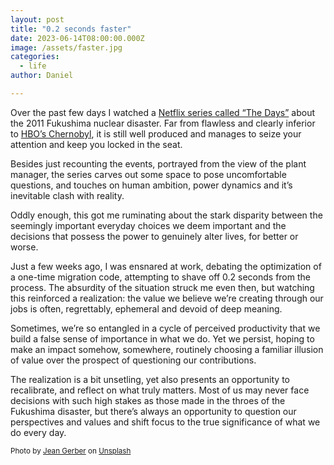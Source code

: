 ```yaml
---
layout: post
title: "0.2 seconds faster"
date: 2023-06-14T08:00:00.000Z
image: /assets/faster.jpg
categories:
  - life
author: Daniel

---
```

Over the past few days I watched a <a href="https://www.netflix.com/us/title/81233755?s=i&trkid=0&vlang=en&clip=81682069">Netflix series called “The Days”</a> about the 2011 Fukushima nuclear disaster.  Far from flawless and clearly inferior to <a href="https://www.hbo.com/chernobyl">HBO’s Chernobyl</a>, it is still well produced and manages to seize your attention and keep you locked in the seat.<!--more-->

Besides just recounting the events, portrayed from the view of the plant manager, the series carves out some space to pose uncomfortable questions, and touches on human ambition, power dynamics and it’s inevitable clash with reality.  

Oddly enough, this got me ruminating about the stark disparity between the seemingly important everyday choices we deem important and the decisions that possess the power to genuinely alter lives, for better or worse.

Just a few weeks ago, I was ensnared at work, debating the optimization of a one-time migration code, attempting to shave off 0.2 seconds from the process.  The absurdity of the situation struck me even then, but watching this reinforced a realization: the value we believe we’re creating through our jobs is often, regrettably, ephemeral and devoid of deep meaning.

Sometimes, we’re so entangled in a cycle of perceived productivity that we build a false sense of importance in what we do. Yet we persist, hoping to make an impact somehow, somewhere,  routinely choosing a familiar illusion of value over the prospect of questioning our contributions.

The realization is a bit unsetling, yet also presents an opportunity to recalibrate, and reflect on what truly matters. Most of us may never face decisions with such high stakes as those made in the throes of the Fukushima disaster, but there’s always an opportunity to question our perspectives and values and shift focus to the true significance of what we do every day.

<sup>Photo by <a href="https://unsplash.com/@the_gerbs1?utm_source=unsplash&utm_medium=referral&utm_content=creditCopyText">Jean Gerber</a> on <a href="https://unsplash.com">Unsplash</a></sup>  